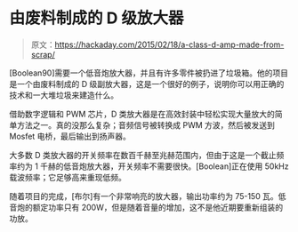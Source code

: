 # 由废料制成的 D 级放大器

> 原文：<https://hackaday.com/2015/02/18/a-class-d-amp-made-from-scrap/>

[Boolean90]需要一个低音炮放大器，并且有许多零件被扔进了垃圾箱。他的项目是一个由废料制成的 D 级副放大器，这是一个很好的例子，说明你可以用正确的技术和一大堆垃圾来建造什么。

借助数字逻辑和 PWM 芯片，D 类放大器是在高效封装中轻松实现大量放大的简单方法之一。真的没那么复杂；音频信号被转换成 PWM 方波，然后被发送到 Mosfet 电桥，最后输出到扬声器。

大多数 D 类放大器的开关频率在数百千赫至兆赫范围内，但由于这是一个截止频率约为 1 千赫的低音炮放大器，开关频率不需要很快。[Boolean]正在使用 50kHz 载波频率；它足够高来重现低频。

随着项目的完成，[布尔]有一个非常响亮的放大器，输出功率约为 75-150 瓦。低音炮的额定功率只有 200W，但是随着音量的增加，这不是他近期要重新组装的功放。